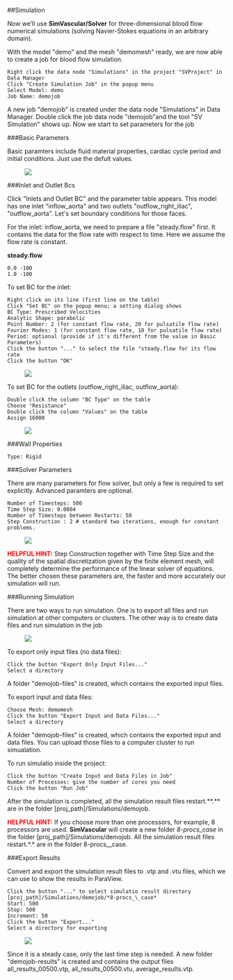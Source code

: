 ##Simulation

Now we’ll use **SimVascular/Solver** for three-dimensional blood flow numerical simulations (solving Navier-Stokes equations in an arbitrary domain). 

With the model "demo" and the mesh "demomesh" ready, we are now able to create a job for blood flow simulation.

	Right click the data node "Simulations" in the project "SVProject" in Data Manager
	Click "Create Simulation Job" in the popup menu
	Select Model: demo
	Job Name: demojob

A new job "demojob" is created under the data node "Simulations" in Data Manager. Double click the job data node "demojob"and the tool "SV Simulation" shows up. Now we start to set parameters for the job


###Basic Parameters

Basic paramters include fluid material properties, cardiac cycle period and initial conditions. Just use the defult values.

<figure>
  <img class="svImg svImgXl"  src="documentation/userguide3/imgs/simulation/basic.png"> 
  <figcaption class="svCaption" ></figcaption>
</figure>

###Inlet and Outlet Bcs

Click "Inlets and Outlet BC" and the parameter table appears. This model has one inlet "inflow\_aorta" and two outlets "outflow\_right\_iliac", "outflow\_aorta". Let's set boundary conditions for those faces.

For the inlet: inflow\_aorta, we need to prepare a file "steady.flow" first. It contains the data for the flow rate with respect to time. Here we assume the flow rate is constant.

**steady.flow**

	0.0 -100
	1.0 -100

To set BC for the inlet:

	Right click on its line (first line on the table)
	Click "Set BC" on the popup menu; a setting dialog shows
	BC Type: Prescribed Velocities
	Analytic Shape: parabolic
	Point Number: 2 (for constant flow rate, 20 for pulsatile flow rate)
	Fourier Modes: 1 (for constant flow rate, 10 for pulsatile flow rate)
	Period: optional (provide if it's different from the value in Basic Parameters)
	Click the button "..." to select the file "steady.flow for its flow rate
	Click the button "OK"

<figure>
  <img class="svImg svImgSm"  src="documentation/userguide3/imgs/simulation/inletbc.png"> 
  <figcaption class="svCaption" ></figcaption>
</figure>

To set BC for the outlets (outflow\_right\_iliac, outflow\_aorta):

	Double click the column "BC Type" on the table
	Choose "Resistance"
	Double click the column "Values" on the table
	Assign 16000

<figure>
  <img class="svImg svImgSm"  src="documentation/userguide3/imgs/simulation/outletbc.png"> 
  <figcaption class="svCaption" ></figcaption>
</figure>

###Wall Properties

	Type: Rigid


###Solver Parameters

There are many parameters for flow solver, but only a few is required to set explicitly. Advanced paramters are optional.

	Number of Timesteps: 500
	Time Step Size: 0.0004
	Number of Timesteps between Restarts: 50
	Step Construction : 2 # standard two iterations, enough for constant  problems.

<figure>
  <img class="svImg svImgMd"  src="documentation/userguide3/imgs/simulation/solverparameters.png"> 
  <figcaption class="svCaption" ></figcaption>
</figure>


<font color="red">**HELPFUL HINT:** </font> Step Construction together with Time Step Size and the quality of the spatial discretization given by the finite element mesh, will completely determine the performance of the linear solver of equations. The better chosen these parameters are, the faster and more accurately our simulation will run.

###Running Simulation

There are two ways to run simulation. One is to export all files and run simulation at other computers or clusters. The other way is to create data files and run simulation in the job

<figure>
  <img class="svImg svImgMd"  src="documentation/userguide3/imgs/simulation/runjob.png"> 
  <figcaption class="svCaption" ></figcaption>
</figure>

To export only input files (no data files):

	Click the button "Export Only Input Files..."
	Select a directory

A folder "demojob-files" is created, which contains the exported input files.

To export input and data files:

	Choose Mesh: demomesh
	Click the button "Export Input and Data Files..."
	Select a directory

A folder "demojob-files" is created, which contains the exported input and data files. You can upload those files to a computer cluster to run simualation.

To run simulatio inside the project:

	Click the button "Create Input and Data Files in Job"
	Number of Processes: give the number of cores you need
	Click the button "Run Job"

After the simulation is completed, all the simulation result files restart.**.*\* are in the folder [proj_path]/Simulations/demojob.

<font color="red">**HELPFUL HINT:** </font>  If you choose more than one processors, for example, 8 processors are used. **SimVascular** will create a new folder *8-procs\_case* in the folder [proj_path]/Simulations/demojob. All the simulation result files restart.\*.\* are in the folder 8-procs_\_case.

###Export Results

Convert and export the simulation result files to .vtp and .vtu files, which we can use to show the results in ParaView.

	Click the button "..." to select simulatio result directory [proj_path]/Simulations/demojob/*8-procs_\_case*
	Start: 500
	Stop: 500
	Increment: 50
	Click the button "Export..."
	Select a directory for exporting

<figure>
  <img class="svImg svImgMd"  src="documentation/userguide3/imgs/simulation/exportresults.png"> 
  <figcaption class="svCaption" ></figcaption>
</figure>

Since it is a steady case, only the last time step is needed. A new folder "demojob-results" is created and contains the output files all\_results\_00500.vtp, all\_results\_00500.vtu, average_results.vtp.


